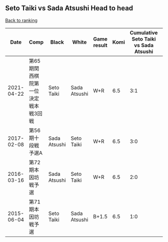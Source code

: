 ## Seto Taiki vs Sada Atsushi Head to head

[Back to ranking](../../index.md)




| **Date** | **Comp** | **Black** | **White** | **Game result** | **Komi** | **Cumulative Seto Taiki vs Sada Atsushi** | **Seto Taiki streak** | **Sada Atsushi streak** | 
| --- | --- | --- | --- | --- | --- | --- | --- | --- |
| 2021-04-22 | 第65期関西棋院第一位決定戦本戦3回戦 | Seto Taiki | Sada Atsushi | W+R | 6.5 | 3:1 | 0 | 1 | 
| 2017-02-08 | 第56期十段戦予選A | Sada Atsushi | Seto Taiki | W+R | 6.5 | 3:0 | 3 | 0 | 
| 2016-03-16 | 第72期本因坊戦予選 | Sada Atsushi | Seto Taiki | W+R | 6.5 | 2:0 | 2 | 0 | 
| 2015-06-04 | 第71期本因坊戦予選 | Seto Taiki | Sada Atsushi | B+1.5 | 6.5 | 1:0 | 1 | 0 |




